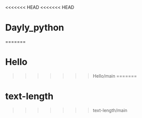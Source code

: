 <<<<<<< HEAD
<<<<<<< HEAD
# Dayly_python
=======
# Hello
>>>>>>> Hello/main
=======
# text-length
>>>>>>> text-length/main
